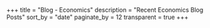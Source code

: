 +++
title = "Blog - Economics"
description = "Recent Economics Blog Posts"
sort_by = "date"
paginate_by = 12
transparent = true
+++
